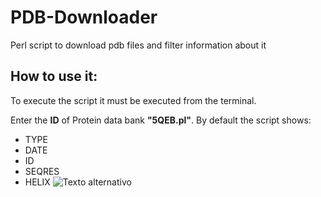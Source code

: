 # PDB-Downloader
Perl script to download pdb files and filter information about it
## How to use it:
To execute the script it must be executed from the terminal.

Enter the **ID**  of Protein data bank **"5QEB.pl"**.
  By default the script shows:
  * TYPE
* DATE
* ID
* SEQRES
* HELIX
![Texto alternativo](/ruta/a/la/imagen.jpg)
